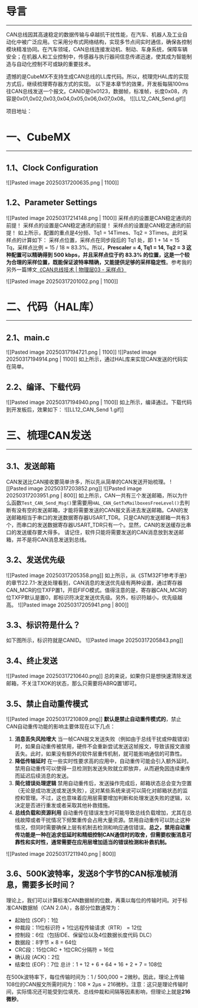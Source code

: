 # 导言
---
CAN总线因其高速稳定的数据传输与卓越抗干扰性能，在汽车、机器人及工业自动化中被广泛应用。它采用分布式网络结构，实现多节点间实时通信，确保各控制模块精准协同。在汽车领域，CAN总线连接发动机、制动、车身系统，保障车辆安全；在机器人和工业控制中，传感器与执行器间信息传递迅速，使其成为智能制造与自动化控制不可或缺的重要技术。

遗憾的是CubeMX不支持生成CAN总线的LL库代码。所以，梳理完HAL库的实现方式后，继续梳理寄存器方式的实现。
以下是本章节的效果，开发板每隔100ms往CAN总线发送一个报文。CANID是0x0123，数据帧，标准帧，长度0x08，内容是0x01,0x02,0x03,0x04,0x05,0x06,0x07,0x08。
![[LL12_CAN_Send.gif]]

项目地址：

# 一、CubeMX
---
## 1.1、Clock Configuration
![[Pasted image 20250317200635.png | 1100]]

## 1.2、Parameter Settings
![[Pasted image 20250317214148.png | 1100]]
采样点的设置是CAN稳定通讯的前提！
采样点的设置是CAN稳定通讯的前提！
采样点的设置是CAN稳定通讯的前提！
如上所示，配置的重点是4分频、Tq1 = 14Times、Tq2 = 3Times。此时采样点的计算如下：
采样点位置，采样点在同步段后的 Tq1 处，即 1 + 14 = 15 Tq，采样点比例 = 15 / 18 ≈ 83.3%。所以，**Prescaler = 4, Tq1 = 14, Tq2 = 3 这种配置可以精确得到 500 kbps，并且采样点位于约 83.3% 的位置，这是一个较为合理的采样位置，既能保证波特率精确，又能提供足够的采样稳定性**。参考我的另外一篇博文[《CAN总线技术 | 物理层03 - 采样点》](https://blog.csdn.net/wallace89/article/details/119811949)

![[Pasted image 20250317201002.png | 1100]]


# 二、代码（HAL库）
---
## 2.1、main.c
![[Pasted image 20250317194721.png | 1100]]
![[Pasted image 20250317194914.png | 1100]]
如上所示，通过HAL库来实现CAN发送的代码实在简单。

## 2.2、编译、下载代码
![[Pasted image 20250317194940.png | 1100]]
如上所示，编译通过。下载代码到开发板后，效果如下：
![[LL12_CAN_Send 1.gif]]

# 三、梳理CAN发送
---
## 3.1、发送邮箱
CAN发送比CAN接收要简单许多，所以先从简单的CAN发送开始梳理。
![[Pasted image 20250317203852.png]]
![[Pasted image 20250317203951.png | 800]]
如上所示，CAN一共有三个发送邮箱，所以为什么函数`Test_CAN_Send_Msg()`里需要用`HAL_CAN_GetTxMailboxesFreeLevel()`去判断有没有空的发送邮箱，才能将需要发送的CAN报文丢进去发送邮箱。CAN的发送邮箱相当于串口的发送数据寄存器USART_TDR。只是CAN的发送邮箱一共有3个，而串口的发送数据寄存器USART_TDR只有一个。显然，CAN的发送缓存比串口的发送缓存要大得多。
请记住，软件只能将需要发送的CAN消息放到发送邮箱，并不是将CAN消息发送到总线。

## 3.2、发送优先级
![[Pasted image 20250317205358.png]]
如上所示，从《STM32F1参考手册》的章节22.7.1-发送处理看到，CAN消息的发送优先级有两种设置，通过寄存器CAN_MCR的位TXFP置1，开启FIFO模式。值得注意的是，寄存器CAN_MCR的位TXFP默认是置0，即标识符决定发送优先级。另外，标识符越小，优先级越高。
![[Pasted image 20250317205941.png | 800]]

## 3.3、标识符是什么？
如下图所示，标识符就是CANID。
![[Pasted image 20250317205843.png]]

## 3.4、终止发送
![[Pasted image 20250317210640.png]]
总的来说，如果你只是想快速清除发送邮箱，不关注TXOK的状态，那么只需要将ABRQ置1即可。

## 3.5、禁止自动重传模式
![[Pasted image 20250317210809.png]]
**默认是禁止自动重传模式的**，禁止CAN自动重传功能的影响主要体现在以下几点：
1. **消息丢失风险增大**
当一帧CAN报文发送失败（例如由于总线干扰或仲裁错误）时，如果自动重传被禁用，硬件不会重新尝试发送这帧报文，导致该报文直接丢失。此时，如果没有额外的软件层重传机制，就可能影响通信的可靠性。
2. **降低传输延时**
在一些实时性要求高的应用中，自动重传可能会引入额外延时。禁用自动重传可以使得一旦检测到发送失败就立即放弃，从而避免因连续重传而延迟后续消息的发送。
3. **简化错误处理逻辑**
禁用自动重传后，发送操作完成后，邮箱状态总会变为空置（无论是成功发送或发送失败），这对某些系统来说可以简化对邮箱状态的监控和管理。不过，这也意味着应用层需要增加判断和处理发送失败的逻辑，以决定是否进行重发或者采取其他补救措施。
4. **总线负载和资源利用**
自动重传在错误发生时可能导致总线负载增加，尤其在总线故障或者干扰情况下频繁重传会占用大量资源。禁用自动重传可以防止这种情况，但同时需要确保上层有机制去检测和响应通信错误。**总之，禁用自动重传功能是一种在追求低延时和精细控制CAN通信时的取舍，但需要权衡消息可靠性和实时性，通常需要在应用层增加适当的错误检测和补救机制。**

![[Pasted image 20250317211940.png | 800]]






## 3.6、500K波特率，发送8个字节的CAN标准帧消息，需要多长时间？
理论上，我们可以计算标准CAN数据帧的位数，再乘以每位的传输时间。对于标准CAN数据帧（CAN 2.0A），各部分位数通常为：
- 起始位 (SOF)：1位
- 仲裁段：11位标识符 + 1位远程传输请求（RTR） = 12位
- 控制段：6位（包括IDE、保留位以及4位数据长度代码 DLC）
- 数据段：8字节 × 8 = 64位
- CRC段：15位CRC + 1位CRC分隔符 = 16位
- 确认段 (ACK)：2位
- 结束位 (EOF)：7位
总计：1 + 12 + 6 + 64 + 16 + 2 + 7 = 108位

在500k波特率下，每位传输时间为：1 / 500,000 = 2微秒。因此，理论上传输108位的CAN报文所需时间为：108 × 2μs = 216微秒。注意：这只是理论传输时间，实际情况还可能受到位填充、总线仲裁和间隔等因素影响，但理论上就是**216微秒**。




